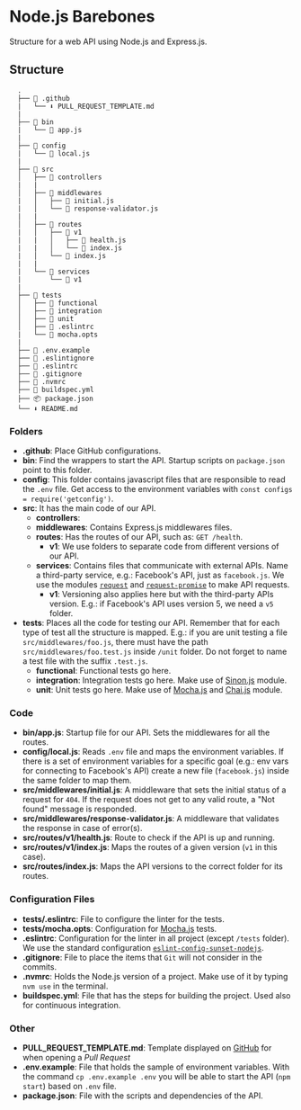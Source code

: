 # Node.js Barebones

Structure for a web API using Node.js and Express.js.

## Structure

      .
      ├── 📂 .github
      |   └── ⬇️ PULL_REQUEST_TEMPLATE.md
      |
      ├── 📂 bin
      |   └── 📄 app.js
      |
      ├── 📂 config
      |   └── 📄 local.js
      |
      ├── 📂 src
      │   ├── 📁 controllers
      |   |
      │   ├── 📂 middlewares
      |   │   ├── 📄 initial.js
      |   │   └── 📄 response-validator.js
      |   |
      │   ├── 📂 routes
      |   │   ├── 📂 v1
      |   |   │   ├── 📄 health.js
      |   |   │   └── 📄 index.js
      |   │   └── 📄 index.js
      |   |
      |   └── 📁 services
      |       └── 📂 v1
      |
      ├── 📂 tests
      │   ├── 📁 functional
      │   ├── 📁 integration
      │   ├── 📁 unit
      │   ├── 🔧 .eslintrc
      |   └── 🔧 mocha.opts
      |
      ├── 🔑 .env.example
      ├── 🔧 .eslintignore
      ├── 🔧 .eslintrc
      ├── 🔧 .gitignore
      ├── 🔧 .nvmrc
      ├── 🔧 buildspec.yml
      ├── 📦 package.json
      └── ️⬇️️ README.md

### Folders

* **.github**: Place GitHub configurations.
* **bin**: Find the wrappers to start the API. Startup scripts on `package.json` point to this folder.
* **config**: This folder contains javascript files that are responsible to read the `.env` file. Get access to the environment variables with `const configs = require('getconfig')`.
* **src**: It has the main code of our API.
  * **controllers**:
  * **middlewares**: Contains Express.js middlewares files.
  * **routes**: Has the routes of our API, such as: `GET /health`.
    * **v1**: We use folders to separate code from different versions of our API.
  * **services**: Contains files that communicate with external APIs. Name a third-party service, e.g.: Facebook's API, just as `facebook.js`. We use the modules [`request`](https://www.npmjs.com/package/request) and [`request-promise`](https://www.npmjs.com/package/request-promise) to make API requests.
    * **v1**: Versioning also applies here but with the third-party APIs version. E.g.: if Facebook's API uses version 5, we need a `v5` folder.
* **tests**: Places all the code for testing our API. Remember that for each type of test all the structure is mapped. E.g.: if you are unit testing a file `src/middlewares/foo.js`, there must have the path `src/middlewares/foo.test.js` inside `/unit` folder. Do not forget to name a test file with the suffix `.test.js`.
  * **functional**: Functional tests go here.
  * **integration**: Integration tests go here. Make use of [Sinon.js](http://sinonjs.org/) module.
  * **unit**: Unit tests go here. Make use of [Mocha.js](https://mochajs.org/) and [Chai.js](http://www.chaijs.com/) module.

### Code

* **bin/app.js**: Startup file for our API. Sets the middlewares for all the routes.
* **config/local.js**: Reads `.env` file and maps the environment variables. If there is a set of environment variables for a specific goal (e.g.: env vars for connecting to Facebook's API) create a new file (`facebook.js`) inside the same folder to map them.
* **src/middlewares/initial.js**: A middleware that sets the initial status of a request for `404`. If the request does not get to any valid route, a "Not found" message is responded.
* **src/middlewares/response-validator.js**: A middleware that validates the response in case of error(s).
* **src/routes/v1/health.js**: Route to check if the API is up and running.
* **src/routes/v1/index.js**: Maps the routes of a given version (`v1` in this case).
* **src/routes/index.js**: Maps the API versions to the correct folder for its routes.

### Configuration Files

* **tests/.eslintrc**: File to configure the linter for the tests.
* **tests/mocha.opts**: Configuration for [Mocha.js](https://mochajs.org/) tests.
* **.eslintrc**: Configuration for the linter in all project (except `/tests` folder). We use the standard configuration [`eslint-config-sunset-nodejs`](https://github.com/SunsetRiders/eslint-config-sunset-nodejs).
* **.gitignore**: File to place the items that `Git` will not consider in the commits.
* **.nvmrc**: Holds the Node.js version of a project. Make use of it by typing `nvm use` in the terminal.
* **buildspec.yml**: File that has the steps for building the project. Used also for continuous integration.

### Other

* **PULL_REQUEST_TEMPLATE.md**: Template displayed on [GitHub](https://github.com) for when opening a _Pull Request_
* **.env.example**: File that holds the sample of environment variables. With the command `cp .env.example .env` you will be able to start the API (`npm start`) based on `.env` file.
* **package.json**: File with the scripts and dependencies of the API.
